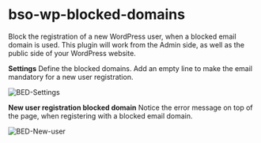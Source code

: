 # bso-wp-blocked-domains
Block the registration of a new WordPress user, when a blocked email domain is used.
This plugin will work from the Admin side, as well as the public side of your WordPress website.

**Settings**
Define the blocked domains. Add an empty line to make the email mandatory for a new user registration.

![BED-Settings](https://github.com/user-attachments/assets/6bb103d8-7312-4e0a-ab53-f65432170598)

**New user registration blocked domain**
Notice the error message on top of the page, when registering with a blocked email domain.

![BED-New-user](https://github.com/user-attachments/assets/b3b6cfbb-d664-450a-9022-42acf61e7e39)

